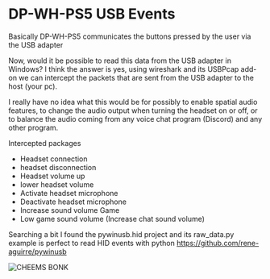 DP-WH-PS5 USB Events 
=============

Basically DP-WH-PS5 communicates the buttons pressed by the user via the USB adapter

Now, would it be possible to read this data from the USB adapter in Windows?
I think the answer is yes, using wireshark and its USBPcap add-on we can intercept
the packets that are sent from the USB adapter to the host (your pc). 

I really have no idea what this would be for possibly to enable spatial audio features, to change the audio output when turning the headset on or off, 
or to balance the audio coming from any voice chat program (Discord) and any other program.

Intercepted packages 
* Headset connection
* headset disconnection
* Headset volume up
* lower headset volume
* Activate headset microphone
* Deactivate headset microphone
* Increase sound volume Game
* Low game sound volume (Increase chat sound volume)

Searching a bit I found the pywinusb.hid project and its raw_data.py example is perfect to read HID events with python
https://github.com/rene-aguirre/pywinusb

![CHEEMS BONK](https://media1.tenor.com/images/4dee992174206c66cb208bee31174b8d/tenor.gif?itemid=18805247)
